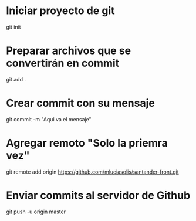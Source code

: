 # Iniciar proyecto de git
git init

# Preparar archivos que se convertirán en commit
git add .

# Crear commit con su mensaje
git commit -m "Aqui va el mensaje"

# Agregar remoto "Solo la priemra vez"
 git remote add origin https://github.com/mluciasolis/santander-front.git

 # Enviar commits al servidor de Github
 git push -u origin master

